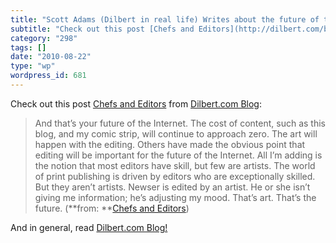 ```yaml
---
title: "Scott Adams (Dilbert in real life) Writes about the future of the internet. Insightfully."
subtitle: "Check out this post [Chefs and Editors](http://dilbert.com/blog/entry/chefs_and_editors/) from [Dilb..."
category: "298"
tags: []
date: "2010-08-22"
type: "wp"
wordpress_id: 681
---
```

Check out this post [Chefs and Editors](http://dilbert.com/blog/entry/chefs_and_editors/) from [Dilbert.com Blog](http://dilbert.com/blog/entry.feed/):
> And that’s your future of the Internet. The cost of content, such as this blog, and my comic strip, will continue to approach zero. The art will happen with the editing. Others have made the obvious point that editing will be important for the future of the Internet. All I’m adding is the notion that most editors have skill, but few are artists. The world of print publishing is driven by editors who are exceptionally skilled. But they aren’t artists. Newser is edited by an artist. He or she isn’t giving me information; he’s adjusting my mood. That’s art. That’s the future. (**from: **[Chefs and Editors](http://dilbert.com/blog/entry/chefs_and_editors/)) 

 And in general, read [Dilbert.com Blog!](http://dilbert.com/blog/entry.feed/)